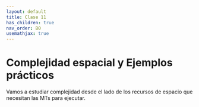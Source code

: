```yaml
---
layout: default
title: Clase 11
has_children: true
nav_order: B0
usemathjax: true
---
```

# Complejidad espacial y Ejemplos prácticos

Vamos a estudiar complejidad desde el lado de los recursos de espacio que necesitan las MTs para ejecutar.